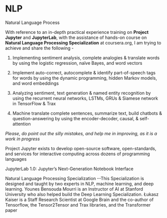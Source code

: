 # NLP
Natural Language Process

With reference to an in-depth practical experience training on **Project Jupyter** and **JupyterLab**, with the assistance of hands-on course on **Natural Language Processing Specialization** at coursera.org, I am trying to achieve and share the following -

1. Implementing sentiment analysis, complete analogies & translate words by using the logistic regression, naïve Bayes, and word vectors

2. Implement auto-correct, autocomplete & identify part-of-speech tags for words by using the dynamic programming, hidden Markov models, and word embeddings 

3.  Analyzing sentiment, text generation & named entity recognition by using the recurrent neural networks, LSTMs, GRUs & Siamese network in TensorFlow & Trax

4.  Machine translate complete sentences, summarize text, build chatbots & question-answering by using the encoder-decoder, causal, & self-attention

_Please, do point out the silly mistakes, and help me in improving, as it is a work in progress_

Project Jupyter exists to develop open-source software, open-standards, and services for interactive computing across dozens of programming languages

JupyterLab 1.0: Jupyter’s Next-Generation Notebook Interface

Natural Language Processing Specialization --This Specialization is designed and taught by two experts in NLP, machine learning, and deep learning. Younes Bensouda Mourri is an Instructor of AI at Stanford University who also helped build the Deep Learning Specialization. Łukasz Kaiser is a Staff Research Scientist at Google Brain and the co-author of Tensorflow, the Tensor2Tensor and Trax libraries, and the Transformer paper
